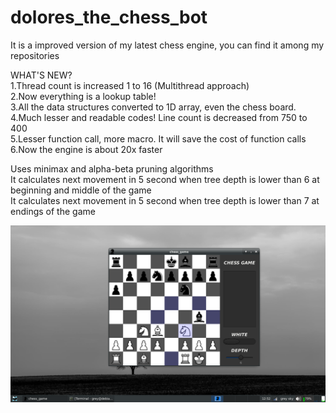 # dolores_the_chess_bot

It is a improved version of my latest chess engine, you can find it among my repositories

WHAT'S NEW?  
1.Thread count is increased 1 to 16 (Multithread approach)  
2.Now everything is a lookup table!  
3.All the data structures converted to 1D array, even the chess board.  
4.Much lesser and readable codes! Line count is decreased from 750 to 400  
5.Lesser function call, more macro. It will save the cost of function calls  
6.Now the engine is about 20x faster  

Uses minimax and alpha-beta pruning algorithms  
It calculates next movement in 5 second when tree depth is lower than 6 at beginning and middle of the game  
It calculates next movement in 5 second when tree depth is lower than 7 at endings of the game  

![alt text](resource/chess_ss.png)

